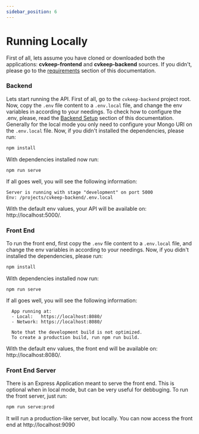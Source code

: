 ```yaml
---
sidebar_position: 6
---
```


# Running Locally

First of all, lets assume you have cloned or downloaded both the applications: **cvkeep-frontend** and **cvkeep-backend** sources. If you didn't, please go to the [requirements](/requirements) section of this documentation.

### Backend

Lets start running the API. First of all, go to the `cvkeep-backend` project root. Now, copy the `.env` file content to a `.env.local` file, and change the env variables in according to your needings. To check how to configure the .env, please, read the [Backend Setup](/backend-setup) section of this documentation. Generally for the local mode you only need to configure your Mongo URI on the `.env.local` file. Now, if you didn't installed the dependencies, please run:

```bash
npm install
```

With dependencies installed now run:

```
npm run serve
```

If all goes well, you will see the following information:

``` 
Server is running with stage "development" on port 5000
Env: /projects/cvkeep-backend/.env.local
```

With the default env values, your API will be available on: http://localhost:5000/.

### Front End

To run the front end, first copy the `.env` file content to a `.env.local` file, and change the env variables in according to your needings. Now, if you didn't installed the dependencies, please run:

```bash
npm install
```

With dependencies installed now run:

```
npm run serve
```

If all goes well, you will see the following information:

``` 
  App running at:
  - Local:   https://localhost:8080/ 
  - Network: https://localhost:8080/

  Note that the development build is not optimized.
  To create a production build, run npm run build.
```

With the default env values, the front end will be available on: http://localhost:8080/.

### Front End Server

There is an Express Application meant to serve the front end. This is optional when in local mode, but can be very useful for debbuging. To run the front server, just run:

```bash
npm run serve:prod
``` 

It will run a production-like server, but locally. You can now access the front end at http://localhost:9090